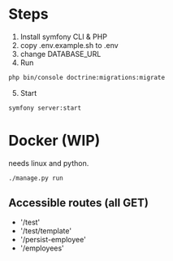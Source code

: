 # Steps

1. Install symfony CLI & PHP
2. copy .env.example.sh to .env
3. change DATABASE_URL
4. Run

```sh
php bin/console doctrine:migrations:migrate
```

5. Start

```sh
symfony server:start
```

# Docker (WIP)

needs linux and python.

```
./manage.py run
```

## Accessible routes (all GET)

- '/test'
- '/test/template'
- '/persist-employee'
- '/employees'
